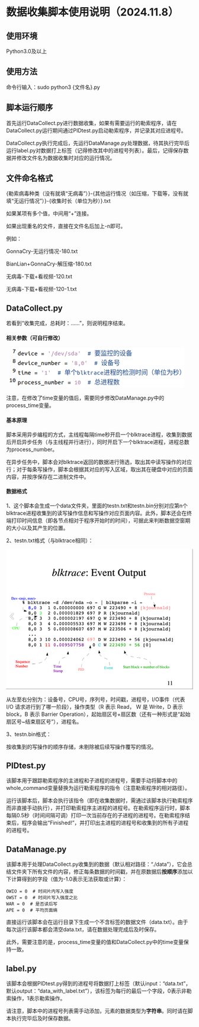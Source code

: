 # 数据收集脚本使用说明（2024.11.8）

## 使用环境

Python3.0及以上



## 使用方法

命令行输入：sudo python3 {文件名}.py



## 脚本运行顺序

首先运行DataCollect.py进行数据收集，如果有需要运行的勒索程序，请在DataCollect.py运行期间通过PIDtest.py启动勒索程序，并记录其对应进程号。

DataCollect.py执行完成后，先运行DataManage.py处理数据，待其执行完毕后运行label.py对数据打上标签（记得修改其中的进程号列表）。最后，记得保存数据并修改文件名为数据收集时对应的运行情况。



## 文件命名格式

{勒索病毒种类（没有就填“无病毒”）}-{其他运行情况（如压缩，下载等，没有就填“无运行情况”）}-{收集时长（单位为秒）}.txt

如果某项有多个值，中间用“+”连接。

如果出现重名的文件，直接在文件名后加上-n即可。

例如：

GonnaCry-无运行情况-180.txt

BianLian+GonnaCry-解压缩-180.txt

无病毒-下载+看视频-120.txt

无病毒-下载+看视频-120-1.txt



## DataCollect.py

若看到“收集完成，总耗时：……”，则说明程序结束。

#### 相关参数（可自行修改）

![](revevant_parameter.png)

注意，在修改了time变量的值后，需要同步修改DataManage.py中的process_time变量。

#### 基本原理

脚本采用异步编程的方式，主线程每隔time秒开启一个blktrace进程，收集到数据后开启异步任务（与主线程并行进行），同时开启下一个blktrace进程，进程总数为process_number。

在异步任务中，脚本会对blktrace返回的数据进行筛选，取出其中读写操作的对应行；对于每条写操作，脚本会根据其对应的写入区域，取出其在硬盘中对应的页面内容，并按序保存在二进制文件中。

#### 数据格式

1、这个脚本会生成一个data文件夹，里面的testn.txt和testn.bin分别对应第n个blktrace进程收集到的读写操作信息和写操作对应页面内容。此外，脚本还会在终端打印时间信息（即各节点相对于程序开始时的时间），可据此来判断数据空窗期的大小以及其产生的位置。

2、testn.txt格式（与blktrace相同）：

<img src="data_format.png" style="zoom:60%;" />

从左至右分别为：设备号，CPU号，序列号，时间戳，进程号，I/O事件（代表 I/O 请求进行到了哪一阶段），操作类型（R 表示 Read， W 是 Write，D 表示 block，B 表示 Barrier Operation），起始扇区号+扇区数（还有一种形式是“起始扇区号~结束扇区号”），进程名。

3、testn.bin格式：

按收集到的写操作的顺序存储，未剔除被后续写操作覆写的情况。



## PIDtest.py

该脚本用于跟踪勒索程序的主进程和子进程的进程号，需要手动将脚本中的whole_command变量替换为运行勒索程序的指令（注意勒索程序的相对路径）。

运行该脚本后，脚本会执行该指令（即在收集数据时，需通过该脚本执行勒索程序而非直接手动执行），并打印勒索程序主进程的进程号。在勒索程序运行时，脚本每隔0.5秒（时间间隔可调）打印一次当前存在的子进程的进程号。在勒索程序结束后，程序会输出“Finished!”，并打印出主进程的进程号和收集到的所有子进程的进程号。



## DataManage.py

该脚本用于处理DataCollect.py收集到的数据（默认相对路径：“./data”），它会总结文件夹下所有文件的内容，修正每条数据的时间戳，并在原数据后**按顺序**添加以下计算得到的字段（值为-1.0表示无法获取或计算）：

```
OWIO = 0  # 时间片内写入强度
OWST = 0  # 时间片写入强度之比
WAR = 0  # 是否读后写
APE = 0  # 平均页面熵
```

直接运行该脚本会在运行目录下生成一个不含标签的数据文件（data.txt）。由于每次运行该脚本都会清空data.txt，请在数据处理完成后及时保存。

此外，需要注意的是，process_time变量的值和DataCollect.py中的time变量保持一致。



## label.py

该脚本会根据PIDtest.py得到的进程号将数据打上标签（默认input：“data.txt”，默认output：“data_with_label.txt”），该标签为每行的最后一个字段，0表示非勒索操作，1表示勒索操作。

请注意，脚本中的进程号列表需手动添加，元素的数据类型为**字符串**。同时请在脚本执行完毕后及时保存数据。

